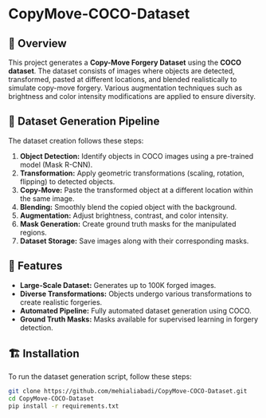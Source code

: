 # CopyMove-COCO-Dataset

## 📌 Overview
This project generates a **Copy-Move Forgery Dataset** using the **COCO dataset**. The dataset consists of images where objects are detected, transformed, pasted at different locations, and blended realistically to simulate copy-move forgery. Various augmentation techniques such as brightness and color intensity modifications are applied to ensure diversity.

## 📂 Dataset Generation Pipeline
The dataset creation follows these steps:
1. **Object Detection:** Identify objects in COCO images using a pre-trained model (Mask R-CNN).
2. **Transformation:** Apply geometric transformations (scaling, rotation, flipping) to detected objects.
3. **Copy-Move:** Paste the transformed object at a different location within the same image.
4. **Blending:** Smoothly blend the copied object with the background.
5. **Augmentation:** Adjust brightness, contrast, and color intensity.
6. **Mask Generation:** Create ground truth masks for the manipulated regions.
7. **Dataset Storage:** Save images along with their corresponding masks.

## 📌 Features
- **Large-Scale Dataset:** Generates up to 100K forged images.
- **Diverse Transformations:** Objects undergo various transformations to create realistic forgeries.
- **Automated Pipeline:** Fully automated dataset generation using COCO.
- **Ground Truth Masks:** Masks available for supervised learning in forgery detection.

## 🏗 Installation
To run the dataset generation script, follow these steps:

```bash
git clone https://github.com/mehialiabadi/CopyMove-COCO-Dataset.git
cd CopyMove-COCO-Dataset
pip install -r requirements.txt
